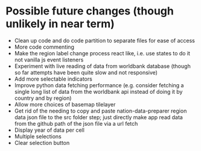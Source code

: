 # Possible future changes (though unlikely in near term)
- Clean up code and do code partition to separate files for ease of access
- More code commenting
- Make the region label change process react like, i.e. use states to do it not vanilla js event listeners
- Experiment with live reading of data from worldbank database (though so far attempts have been quite slow and not responsive)
- Add more selectable indicators
- Improve python data fetching performance (e.g. consider fetching a single long list of data from the worldbank api instead of doing it by country and by region)
- Allow more choices of basemap tilelayer
- Get rid of the needing to copy and paste nation-data-preparer region data json file to the src folder step; just directly make app read data from the github path of the json file via a url fetch
- Display year of data per cell
- Multiple selections
- Clear selection button